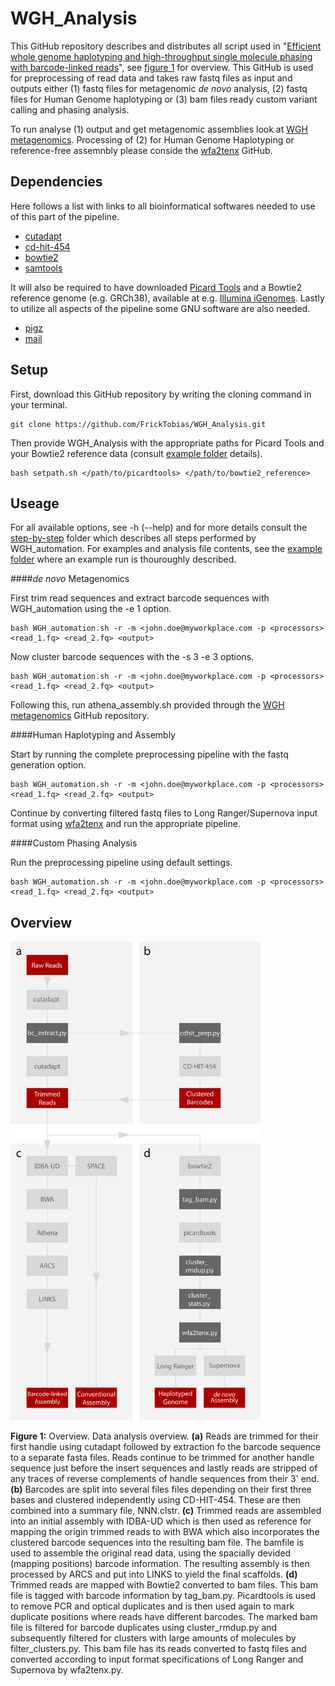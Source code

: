 # WGH_Analysis

This GitHub repository describes and distributes all script used in "[Efficient whole genome haplotyping and 
high-throughput single molecule phasing with barcode-linked reads]()", see [figure 1](https://github.com/FrickTobias/WGH_Analysis/blob/master/README.md#overview) 
for overview. This GitHub is used for preprocessing of read data and takes raw fastq files as input and outputs 
either (1) fastq files for metagenomic _de novo_ analysis, (2) fastq files for Human Genome haplotyping or (3) 
bam files ready custom variant calling and phasing analysis. 

To run analyse (1) output and get metagenomic assemblies look at [WGH metagenomics](https://github.com/jennifertheland/WGH_metagenomics).
Processing of (2) for Human Genome Haplotyping or reference-free assemnbly please conside the [wfa2tenx](https://github.com/remiolsen/wfa2tenx)
GitHub.

## Dependencies

Here follows a list with links to all bioinformatical softwares needed to use of this part of the pipeline.

  - [cutadapt](https://github.com/marcelm/cutadapt.git)
  - [cd-hit-454](https://github.com/weizhongli/cdhit.git)
  - [bowtie2](https://github.com/BenLangmead/bowtie2)
  - [samtools](https://github.com/samtools/samtools)
  
It will also be required to have downloaded [Picard Tools](https://github.com/broadinstitute/picard) and a Bowtie2 
reference genome (e.g. GRCh38), available at e.g. [Illumina iGenomes](https://support.illumina.com/sequencing/sequencing_software/igenome.html). 
Lastly to utilize all aspects of the pipeline some GNU software are also needed.

  - [pigz](https://zlib.net/pigz/)
  - [mail](https://mailutils.org/manual/mailutils.html)

## Setup

First, download this GitHub repository by writing the cloning command in your terminal.

```
git clone https://github.com/FrickTobias/WGH_Analysis.git
```

Then provide WGH_Analysis with the appropriate paths for Picard Tools and your Bowtie2 reference data (consult 
[example folder](https://github.com/FrickTobias/WGH_Analysis/tree/master/example) details). 

```
bash setpath.sh </path/to/picardtools> </path/to/bowtie2_reference>
```

## Useage

For all available options, see -h (--help) and for more details consult the [step-by-step](https://github.com/FrickTobias/WGH_Analysis/tree/master/step-by-step) 
folder which describes all steps performed by WGH_automation. For examples and analysis file contents, see the [example folder](https://github.com/FrickTobias/WGH_Analysis/tree/master/example) 
where an example run is thouroughly described.

####_de novo_ Metagenomics

First trim read sequences and extract barcode sequences with WGH_automation using the -e 1 option.

```
bash WGH_automation.sh -r -m <john.doe@myworkplace.com -p <processors> <read_1.fq> <read_2.fq> <output> 
```

Now cluster barcode sequences with the -s 3 -e 3 options.

```
bash WGH_automation.sh -r -m <john.doe@myworkplace.com -p <processors> <read_1.fq> <read_2.fq> <output> 
```

Following this, run athena_assembly.sh provided through the [WGH metagenomics](https://github.com/jennifertheland/WGH_metagenomics) 
GitHub repository.

####Human Haplotyping and Assembly

Start by running the complete preprocessing pipeline with the fastq generation option.

```
bash WGH_automation.sh -r -m <john.doe@myworkplace.com -p <processors> <read_1.fq> <read_2.fq> <output> 
```

Continue by converting filtered fastq files to Long Ranger/Supernova input format using [wfa2tenx](https://github.com/remiolsen/wfa2tenx)
and run the appropriate pipeline.


####Custom Phasing Analysis

Run the preprocessing pipeline using default settings.

```
bash WGH_automation.sh -r -m <john.doe@myworkplace.com -p <processors> <read_1.fq> <read_2.fq> <output> 
```

## Overview

<img src="./figures/pipeline.png" alt="drawing" width="400px"/>

**Figure 1:** Overview. Data analysis overview. **(a)** Reads are trimmed for their first handle using cutadapt
followed by extraction fo the barcode sequence to a separate fasta files. Reads continue to be trimmed for 
another handle sequence just before the insert sequences and lastly reads are stripped of any traces of 
reverse complements of handle sequences from their 3' end. **(b)** Barcodes are split into several files files 
depending on their first three bases and clustered independently using CD-HIT-454. These are then combined into a 
summary file, NNN.clstr. **(c)** Trimmed reads are assembled into an initial assembly with IDBA-UD which is 
then used as reference for mapping the origin trimmed reads to with BWA which also incorporates the clustered
barcode sequences into the resulting bam file. The bamfile is used to assemble the original read data, using 
the spacially devided (mapping positions) barcode information. The resulting assembly is then processed by ARCS
and put into LINKS to yield the final scaffolds. **(d)** Trimmed reads are mapped with Bowtie2 converted to bam
files. This bam file is tagged with barcode information by tag_bam.py. Picardtools is used to remove PCR and 
optical duplicates and is then used again to mark duplicate positions where reads have different barcodes. 
The marked bam file is filtered for barcode duplicates using cluster_rmdup.py and subsequently filtered for 
clusters with large amounts of molecules by filter_clusters.py. This bam file has its reads converted to fastq
files and converted according to input format specifications of Long Ranger and Supernova by wfa2tenx.py.